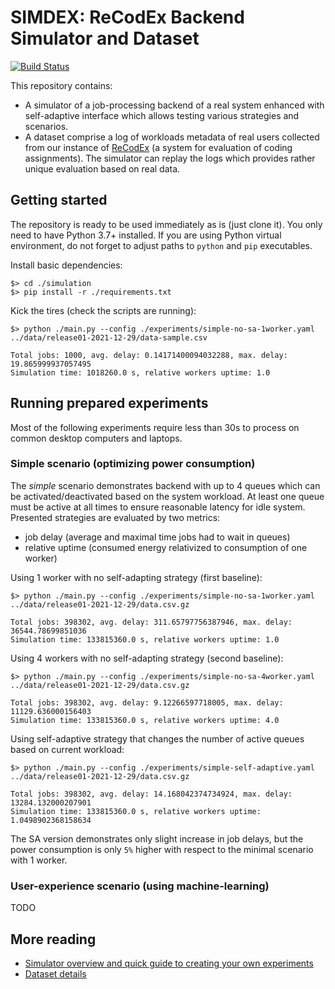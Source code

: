 # SIMDEX: ReCodEx Backend Simulator and Dataset

[![Build Status](https://github.com/smartarch/recodex-dataset/workflows/CI/badge.svg)](https://github.com/smartarch/recodex-dataset/actions)

This repository contains:
- A simulator of a job-processing backend of a real system enhanced with self-adaptive interface which allows testing various strategies and scenarios.
- A dataset comprise a log of workloads metadata of real users collected from our instance of [ReCodEx](https://github.com/recodex) (a system for evaluation of coding assignments). The simulator can replay the logs which provides rather unique evaluation based on real data.


## Getting started

The repository is ready to be used immediately as is (just clone it). You only need to have Python 3.7+ installed. If you are using Python virtual environment, do not forget to adjust paths to `python` and `pip` executables.

Install basic dependencies:
```
$> cd ./simulation
$> pip install -r ./requirements.txt
```

Kick the tires (check the scripts are running):
```
$> python ./main.py --config ./experiments/simple-no-sa-1worker.yaml ../data/release01-2021-12-29/data-sample.csv

Total jobs: 1000, avg. delay: 0.14171400094032288, max. delay: 19.865999937057495
Simulation time: 1018260.0 s, relative workers uptime: 1.0
```


## Running prepared experiments

Most of the following experiments require less than 30s to process on common desktop computers and laptops.


### Simple scenario (optimizing power consumption)

The *simple* scenario demonstrates backend with up to 4 queues which can be activated/deactivated based on the system workload. At least one queue must be active at all times to ensure reasonable latency for idle system. Presented strategies are evaluated by two metrics:
- job delay (average and maximal time jobs had to wait in queues)
- relative uptime (consumed energy relativized to consumption of one worker)

Using 1 worker with no self-adapting strategy (first baseline):
```
$> python ./main.py --config ./experiments/simple-no-sa-1worker.yaml ../data/release01-2021-12-29/data.csv.gz

Total jobs: 398302, avg. delay: 311.65797756387946, max. delay: 36544.78699851036
Simulation time: 133815360.0 s, relative workers uptime: 1.0
```

Using 4 workers with no self-adapting strategy (second baseline):
```
$> python ./main.py --config ./experiments/simple-no-sa-4worker.yaml ../data/release01-2021-12-29/data.csv.gz

Total jobs: 398302, avg. delay: 9.12266597718005, max. delay: 11129.636000156403
Simulation time: 133815360.0 s, relative workers uptime: 4.0
```

Using self-adaptive strategy that changes the number of active queues based on current workload:
```
$> python ./main.py --config ./experiments/simple-self-adaptive.yaml ../data/release01-2021-12-29/data.csv.gz

Total jobs: 398302, avg. delay: 14.168042374734924, max. delay: 13284.132000207901
Simulation time: 133815360.0 s, relative workers uptime: 1.0498902368158634
```

The SA version demonstrates only slight increase in job delays, but the power consumption is only `5%` higher with respect to the minimal scenario with 1 worker.


### User-experience scenario (using machine-learning)

TODO


## More reading

- [Simulator overview and quick guide to creating your own experiments](/smartarch/simdex/tree/main/simulation)
- [Dataset details](/smartarch/simdex/tree/main/data)
